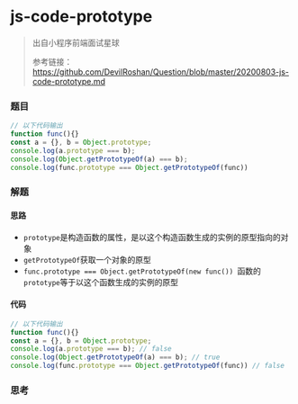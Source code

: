 # js-code-prototype

> 出自小程序前端面试星球
>
> 参考链接：https://github.com/DevilRoshan/Question/blob/master/20200803-js-code-prototype.md

### 题目

```javascript
// 以下代码输出
function func(){}
const a = {}, b = Object.prototype;
console.log(a.prototype === b);
console.log(Object.getPrototypeOf(a) === b);
console.log(func.prototype === Object.getPrototypeOf(func))
```



### 解题

#### 思路

* `prototype`是构造函数的属性，是以这个构造函数生成的实例的原型指向的对象
* `getPrototypeOf`获取一个对象的原型
* `func.prototype === Object.getPrototypeOf(new func()) `函数的`prototype`等于以这个函数生成的实例的原型

#### 代码

```javascript
// 以下代码输出
function func(){}
const a = {}, b = Object.prototype;
console.log(a.prototype === b); // false
console.log(Object.getPrototypeOf(a) === b); // true
console.log(func.prototype === Object.getPrototypeOf(func)) // false
```



### 思考

